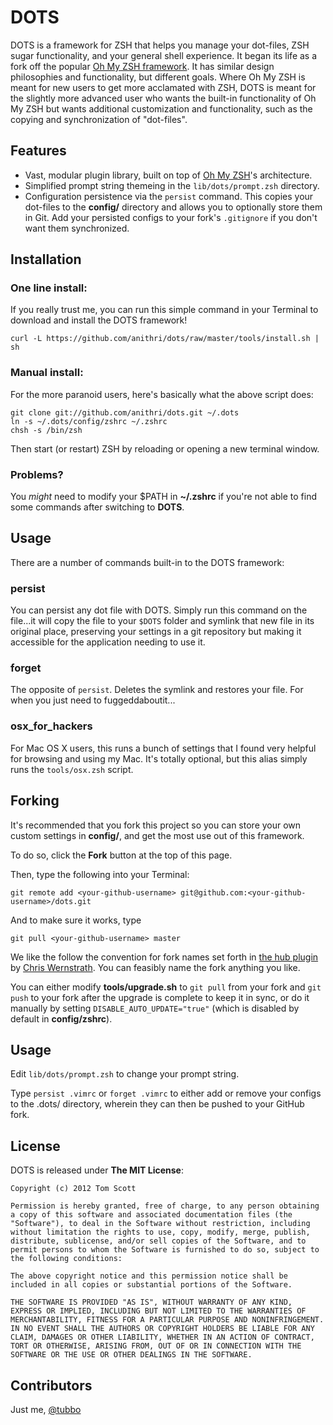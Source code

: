 DOTS
====

DOTS is a framework for ZSH that helps you manage your dot-files, ZSH sugar functionality, and your general shell experience. It began its life as a fork off the popular [Oh My ZSH framework][omz]. It has similar design philosophies and functionality, but different goals. Where Oh My ZSH is meant for new users to get more acclamated with ZSH, DOTS is meant for the slightly more advanced user who wants the built-in functionality of Oh My ZSH but wants additional customization and functionality, such as the copying and synchronization of "dot-files".

Features
--------

- Vast, modular plugin library, built on top of [Oh My ZSH][omz]'s architecture.
- Simplified prompt string themeing in the `lib/dots/prompt.zsh` directory.
- Configuration persistence via the `persist` command. This copies your dot-files to the **config/** directory and allows you to optionally store them in Git. Add your persisted configs to your fork's `.gitignore` if you don't want them synchronized.

Installation
------------

### One line install:

If you really trust me, you can run this simple command in your Terminal to download and install the DOTS framework!

    curl -L https://github.com/anithri/dots/raw/master/tools/install.sh | sh

### Manual install:

For the more paranoid users, here's basically what the above script does:

    git clone git://github.com/anithri/dots.git ~/.dots
    ln -s ~/.dots/config/zshrc ~/.zshrc
    chsh -s /bin/zsh

Then start (or restart) ZSH by reloading or opening a new terminal window.

### Problems?

You *might* need to modify your $PATH in **~/.zshrc** if you're not able to find some
commands after switching to **DOTS**.

Usage
-----

There are a number of commands built-in to the DOTS framework:

### persist <dot-file>

You can persist any dot file with DOTS. Simply run this command on the file...it will copy the
file to your `$DOTS` folder and symlink that new file in its original place, preserving your
settings in a git repository but making it accessible for the application needing to use it.

### forget <dot-file>

The opposite of `persist`. Deletes the symlink and restores your file. For when you just need to
fuggeddaboutit...

### osx_for_hackers

For Mac OS X users, this runs a bunch of settings that I found very helpful for browsing and using
my Mac. It's totally optional, but this alias simply runs the `tools/osx.zsh` script.

Forking
-------

It's recommended that you fork this project so you can store your own custom settings in **config/**, and get the most use out of this framework.

To do so, click the **Fork** button at the top of this page.

Then, type the following into your Terminal:

    git remote add <your-github-username> git@github.com:<your-github-username>/dots.git

And to make sure it works, type

    git pull <your-github-username> master

We like the follow the convention for fork names set forth in [the hub plugin][hub] by [Chris Wernstrath][cw]. You can feasibly name the fork anything you like.

You can either modify **tools/upgrade.sh** to `git pull` from your fork and `git push` to your fork after the upgrade is complete to keep it in sync, or do it manually by setting `DISABLE_AUTO_UPDATE="true"` (which is disabled by default in **config/zshrc**).

Usage
-----

Edit `lib/dots/prompt.zsh` to change your prompt string.

Type `persist .vimrc` or `forget .vimrc` to either add or remove your configs to the .dots/ directory, wherein they can then be pushed to your GitHub fork.

License
-------

DOTS is released under **The MIT License**:

    Copyright (c) 2012 Tom Scott

    Permission is hereby granted, free of charge, to any person obtaining a copy of this software and associated documentation files (the "Software"), to deal in the Software without restriction, including without limitation the rights to use, copy, modify, merge, publish, distribute, sublicense, and/or sell copies of the Software, and to permit persons to whom the Software is furnished to do so, subject to the following conditions:

    The above copyright notice and this permission notice shall be included in all copies or substantial portions of the Software.

    THE SOFTWARE IS PROVIDED "AS IS", WITHOUT WARRANTY OF ANY KIND, EXPRESS OR IMPLIED, INCLUDING BUT NOT LIMITED TO THE WARRANTIES OF MERCHANTABILITY, FITNESS FOR A PARTICULAR PURPOSE AND NONINFRINGEMENT. IN NO EVENT SHALL THE AUTHORS OR COPYRIGHT HOLDERS BE LIABLE FOR ANY CLAIM, DAMAGES OR OTHER LIABILITY, WHETHER IN AN ACTION OF CONTRACT, TORT OR OTHERWISE, ARISING FROM, OUT OF OR IN CONNECTION WITH THE SOFTWARE OR THE USE OR OTHER DEALINGS IN THE SOFTWARE.

Contributors
------------

Just me, [@tubbo][twt]

[omz]: https://github.com/robbyrussell/oh-my-zsh
[twt]: https://twitter.com/tubbo
[hub]: https://github.com/defunkt/hub
[cw]: https://defunkt.io
